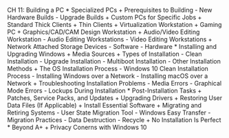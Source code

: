 CH 11: Building a PC
    * Specialized PCs
        + Prerequisites to Building
          - New Hardware Builds
          - Upgrade Builds
        + Custom PCs for Specific Jobs
        + Standard Thick Clients
        + Thin Clients
        + Virtualization Workstation
        + Gaming PC
        + Graphics/CAD/CAM Design Workstation
        + Audio/Video Editing Workstation
          - Audio Editing Workstations
          - Video Editing Workstations
        + Network Attached Storage Devices
          - Software
          - Hardware
    * Installing and Upgrading Windows
        + Media Sources
        + Types of Installation
          - Clean Installation
          - Upgrade Installation
          - Multiboot Installation
          - Other Installation Methods
        + The OS Installation Process
          - Windows 10 Clean Installation Process
          - Installing Windows over a Network
          - Installing macOS over a Network
        + Troubleshooting Installation Problems
          - Media Errors
          - Graphical Mode Errors
          - Lockups During Installation
    * Post-Installation Tasks
        + Patches, Service Packs, and Updates
        + Upgrading Drivers
        + Restoring User Data Files (If Applicable)
        + Install Essential Software
        + Migrating and Retiring Systems
          - User State Migration Tool
          - Windows Easy Transfer
          - Migration Practices
          - Data Destruction
          - Recycle
        + No Installation Is Perfect
    * Beyond A+
        + Privacy Conerns with Windows 10